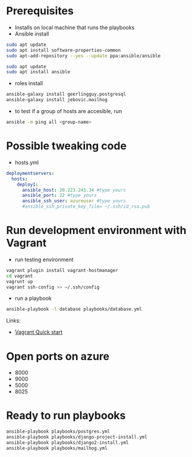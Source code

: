 # Prerequisites
* Installs on local machine that runs the playbooks
* Ansible install
```bash
sudo apt update
sudo apt install software-properties-common
sudo apt-add-repository --yes --update ppa:ansible/ansible

sudo apt update
sudo apt install ansible
```
* roles install
```bash
ansible-galaxy install geerlingguy.postgresql
ansible-galaxy install jebovic.mailhog
```
* to test if a group of hosts are accesible, run
```bash
ansible -m ping all <group-name>
```
# Possible tweaking code
* hosts.yml
```yaml
deploymentservers:
  hosts:
    deploy1:
      ansible_host: 20.223.241.34 #type yours
      ansible_port: 22 #type yours
      ansible_ssh_user: azureuser #type yours
      #ansible_ssh_private_key_file= ~/.ssh/id_rsa.pub
```
# Run development environment with Vagrant
* run testing environment
```bash
vagrant plugin install vagrant-hostmanager
cd vagrant
vagrunt up
vagrant ssh-config >> ~/.ssh/config
```
* run a playbook
```bash
ansible-playbook -l database playbooks/database.yml
```
Links:
* [Vagrant Quick start](https://learn.hashicorp.com/collections/vagrant/getting-started)

# Open ports on azure
* 8000
* 9000
* 5000
* 8025

# Ready to run playbooks
```bash
ansible-playbook playbooks/postgres.yml
ansible-playbook playbooks/django-project-install.yml
ansible-playbook playbooks/django2-install.yml
ansible-playbook playbooks/mailhog.yml
```
